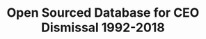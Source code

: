 ---
layout: default
citation: "\n@misc{richard_j._gentry_open_2021,\n        title = {Open {Sourced} {Database}\
  \ for {CEO} {Dismissal} 1992-2018},\n        url = {https://zenodo.org/record/4618103},\n\
  \        abstract = {There is a newer version of this database - please check the\
  \ right-hand navigation for the latest version...},\n        urldate = {2021-09-02},\n\
  \        publisher = {Zenodo},\n        author = {{Richard J. Gentry} and {Joseph\
  \ Harrison} and {Timothy Quigley} and {Steven Boivie}},\n        month = feb,\n\
  \        year = {2021},\n        doi = {10.5281/zenodo.4618103},\n        note =\
  \ {type: dataset},\n        keywords = {CEO Dismissal, Management, Strategic Management},\n\
  }\n"
cost: None
description: This is a database of qualitatively coded reasons for a CEO’s dismissal,
  for S&P 1500 Companies. The maintainers of this dataset run a mailing list with
  a signup [here](https://docs.google.com/forms/d/e/1FAIpQLSfiZZHwyeWYEZ5fOT1_RygH-ComG9ltad5IUUY60Fsw9z3hZg/viewform)
description_of_relationships_to_other_projects: Execucomp, https://libguides.uml.edu/wrds/ExecuComp
documentation: Documentation included as a .docx on Zenodo
doi: 10.5281/zenodo.4618103
last_edit: Tue, 02 Aug 2022 00:44:36 GMT
location: https://zenodo.org/record/5348198
maintained_by: Richard Gentry
record_creation_timestamp: 09/02/2021, 11:24:03
related_datasets: Execucomp, https://libguides.uml.edu/wrds/ExecuComp
related_publications: ' https://onlinelibrary.wiley.com/doi/abs/10.1002/smj.3278'
relationship_description: Execucomp, https://libguides.uml.edu/wrds/ExecuComp
shortname: ceo_dismissal
tags:
- CEO
- Dismissal Management
- Strategic Management
terms_of_use: Open Data Commons Attribution License v1.0
timeframe: 1992-2018
title: Open Sourced Database for CEO Dismissal 1992-2018
uuid: 29154d41-30ef-4539-b428-819ca4c66965
---